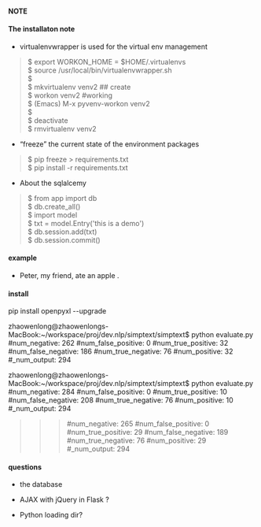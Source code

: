 ####  NOTE

#### The installaton note
* virtualenvwrapper is used for the virtual env management  
> $ export WORKON_HOME = $HOME/.virtualenvs  
  $ source /usr/local/bin/virtualenvwrapper.sh  
  $   
  $ mkvirtualenv venv2 ## create   
  $ workon venv2 #working   
  $ (Emacs) M-x pyvenv-workon venv2   
  $   
  $ deactivate   
  $ rmvirtualenv venv2   

* “freeze” the current state of the environment packages   
> $ pip freeze > requirements.txt   
  $ pip install -r requirements.txt   

* About the sqlalcemy  
> $ from app import db  
  $ db.create_all()  
  $ import model  
  $ txt = model.Entry('this is a demo')  
  $ db.session.add(txt)  
  $ db.session.commit() 


#### example 
 *  Peter, my friend, ate an apple .


#### install
pip install openpyxl --upgrade

zhaowenlong@zhaowenlongs-MacBook:~/workspace/proj/dev.nlp/simptext/simptext$ python evaluate.py
#num_negative:  262
#num_false_positive:  0
#num_true_positive:  32
#num_false_negative:  186
#num_true_negative:  76
#num_positive:  32
#_num_output:  294

zhaowenlong@zhaowenlongs-MacBook:~/workspace/proj/dev.nlp/simptext/simptext$ python evaluate.py
#num_negative:  284
#num_false_positive:  0
#num_true_positive:  10
#num_false_negative:  208
#num_true_negative:  76
#num_positive:  10
#_num_output:  294

>>> #num_negative:  265
#num_false_positive:  0
#num_true_positive:  29
#num_false_negative:  189
#num_true_negative:  76
#num_positive:  29
#_num_output:  294


#### questions
* the database

* AJAX with jQuery in Flask ?

* Python loading dir?



 
  